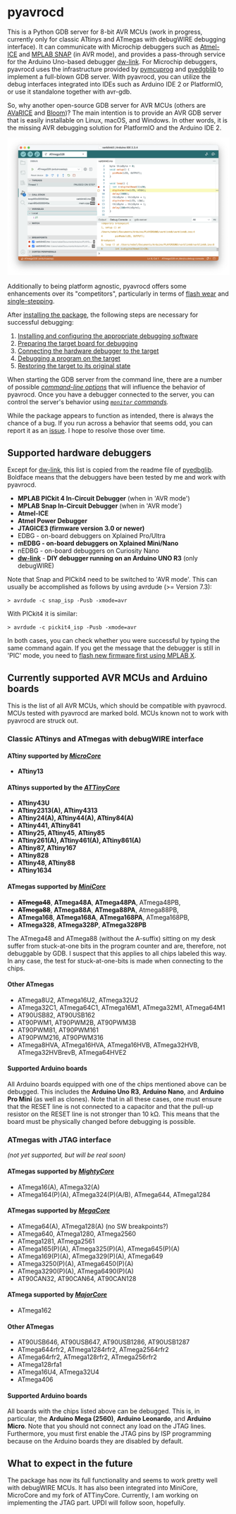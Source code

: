 #  pyavrocd

This is a Python GDB server for 8-bit AVR MCUs (work in progress, currently only for classic ATtinys and ATmegas with debugWIRE debugging interface). It can communicate with Microchip debuggers such as [Atmel-ICE](https://www.microchip.com/en-us/development-tool/atatmel-ice) and [MPLAB SNAP](https://www.microchip.com/en-us/development-tool/pg164100) (in AVR mode), and provides a pass-through service for the Arduino Uno-based debugger [dw-link](https://github.com/felias-fogg/dw-link). For Microchip debuggers, pyavrocd uses the infrastructure provided by [pymcuprog](https://github.com/microchip-pic-avr-tools/pymcuprog) and [pyedgblib](https://github.com/microchip-pic-avr-tools/pyedbglib) to implement a full-blown GDB server. With pyavrocd, you can utilize the debug interfaces integrated into IDEs such as Arduino IDE 2 or PlatformIO, or use it standalone together with avr-gdb.

So, why another open-source GDB server for AVR MCUs (others are [AVaRICE](https://github.com/avrdudes/avarice) and [Bloom](https://bloom.oscillate.io))? The main intention is to provide an AVR GDB server that is easily installable on Linux, macOS, and Windows. In other words, it is the missing AVR debugging solution for PlatformIO and the Arduino IDE 2.

![ide2-6](https://raw.githubusercontent.com/felias-fogg/pyavrocd/refs/heads/main/docs/pics/ide2-6.png)

Additionally to being platform agnostic, pyavrocd offers some enhancements over its "competitors", particularly in terms of [flash wear](https://arduino-craft-corner.de/index.php/2025/05/05/stop-and-go/) and [single-stepping](https://arduino-craft-corner.de/index.php/2025/03/19/interrupted-and-very-long-single-steps/). 

After [installing the package](https://github.com/felias-fogg/pyavrocd/blob/main/INSTALL.md), the following steps are necessary for successful debugging:

1. [Installing and configuring the appropriate debugging software](https://github.com/felias-fogg/pyavrocd/blob/main/docs/debugging-software.md)
2. [Preparing the target board for debugging](https://github.com/felias-fogg/pyavrocd/blob/main/docs/board-preparation.md) 
3. [Connecting the hardware debugger to the target](https://github.com/felias-fogg/pyavrocd/blob/main/docs/connect-to-target.md)
4. [Debugging a program on the target](https://github.com/felias-fogg/pyavrocd/blob/main/docs/usage.md)
5. [Restoring the target to its original state](https://github.com/felias-fogg/pyavrocd/blob/main/docs/restore-original-state.md)

When starting the GDB server from the command line, there are a number of possible *[command-line options](https://github.com/felias-fogg/pyavrocd/blob/main/docs/command-line-options.md)* that will influence the behavior of pyavrocd. Once you have a debugger connected to the server, you can control the server's behavior using *[`monitor` commands](https://github.com/felias-fogg/pyavrocd/blob/main/docs/monitor-commands.md).*

While the package appears to function as intended, there is always the chance of a bug. If you run across a behavior that seems odd, you can report it as an [issue](https://github.com/felias-fogg/pyavrocd/issues). I hope to resolve those over time.



## Supported hardware debuggers

Except for [dw-link](https://github.com/felias-fogg/dw-link), this list is copied from the readme file of [pyedbglib](https://github.com/microchip-pic-avr-tools/pyedbglib). Boldface means that the debuggers have been tested by me and work with pyavrocd.


* **MPLAB PICkit 4 In-Circuit Debugger** (when in 'AVR mode')
* **MPLAB Snap In-Circuit Debugger** (when in 'AVR mode')
* **Atmel-ICE**
* **Atmel Power Debugger**
* **JTAGICE3 (firmware version 3.0 or newer)**
* EDBG - on-board debuggers on Xplained Pro/Ultra
* **mEDBG - on-board debuggers on Xplained Mini/Nano**
* nEDBG - on-board debuggers on Curiosity Nano
* **[dw-link](https://github.com/felias-fogg/dw-link)** - **DIY debugger running on an Arduino UNO R3** (only debugWIRE)

Note that Snap and PICkit4 need to be switched to 'AVR mode'. This can usually be accomplished as follows by using avrdude (>= Version 7.3):

```
> avrdude -c snap_isp -Pusb -xmode=avr
```

With PICkit4 it is similar:

```
> avrdude -c pickit4_isp -Pusb -xmode=avr
```

In both cases, you can check whether you were successful by typing the same command again. If you get the message that the debugger is still in 'PIC' mode, you need to [flash new firmware first using MPLAB X](https://arduino-craft-corner.de/index.php/2025/04/16/snap-debugging-for-the-masses/#appendix-installing-a-recent-firmware-version).



## Currently supported AVR MCUs and Arduino boards

This is the list of all AVR MCUs, which should be compatible with pyavrocd. MCUs tested with pyavrocd are marked bold. MCUs known not to work with pyavrocd are struck out. 

### Classic ATtinys and ATmegas with debugWIRE interface

#### ATtiny supported by [*MicroCore*](https://github.com/MCUdude/MicroCore)

- **ATtiny13**

#### ATtinys supported by the [*ATTinyCore*](https://github.com/SpenceKonde/ATTinyCore)

* **ATtiny43U**
* **ATtiny2313(A), ATtiny4313**
* **ATtiny24(A), ATtiny44(A), ATtiny84(A)**
* **ATtiny441, ATtiny841**
* **ATtiny25, ATtiny45**, **ATtiny85**
* **ATtiny261(A), ATtiny461(A), ATtiny861(A)**
* **ATtiny87, ATtiny167**
* **ATtiny828**
* **ATtiny48, ATtiny88**
* **ATtiny1634**

#### ATmegas supported by [*MiniCore*](https://github.com/MCUdude/MiniCore)

* <s>__ATmega48__</s>, __ATmega48A__, __ATmega48PA__, ATmega48PB,
* <s>__ATmega88__</s>, __ATmega88A__, __ATmega88PA__, Atmega88PB,
* __ATmega168__, __ATmega168A__, __ATmega168PA__, ATmega168PB,
* **ATmega328**, __ATmega328P__, **ATmega328PB**

The ATmega48 and ATmega88 (without the A-suffix) sitting on my desk suffer from stuck-at-one bits in the program counter and are, therefore, not debuggable by GDB. I suspect that this applies to all chips labeled this way. In any case, the test for stuck-at-one-bits is made when connecting to the chips.

#### Other ATmegas

* ATmega8U2, ATmega16U2, ATmega32U2
* ATmega32C1, ATmega64C1, ATmega16M1, ATmega32M1, ATmega64M1
* AT90USB82, AT90USB162
* AT90PWM1, AT90PWM2B, AT90PWM3B
* AT90PWM81, AT90PWM161
* AT90PWM216, AT90PWM316
* ATmega8HVA, ATmega16HVA, ATmega16HVB, ATmega32HVB, ATmega32HVBrevB, ATmega64HVE2

#### Supported Arduino boards

All Arduino boards equipped with one of the chips mentioned above can be debugged. This includes the **Arduino Uno R3**, **Arduino Nano**, and **Arduino Pro Mini** (as well as clones). Note that in all these cases, one must ensure that the RESET line is not connected to a capacitor and that the pull-up resistor on the RESET line is not stronger than 10 kΩ. This means that the board must be physically changed before debugging is possible.



### ATmegas with JTAG interface 

*(not yet supported, but will be real soon)*

#### ATmegas supported by [*MightyCore*](https://github.com/MCUdude/MightyCore)

* ATmega16(A), ATmega32(A)
* ATmega164(P)(A), ATmega324(P)(A/B), ATmega644, ATmega1284

#### ATmegas supported by [*MegaCore*](https://github.com/MCUdude/MegaCore)

* ATmega64(A), ATmega128(A) (no SW breakpoints?)
* ATmega640, ATmega1280, ATmega2560
* ATmega1281, ATmega2561
* ATmega165(P)(A), ATmega325(P)(A), ATmega645(P)(A)
* ATmega169(P)(A), ATmega329(P)(A), ATmega649
* ATmega3250(P)(A), ATmega6450(P)(A)
* ATmega3290(P)(A), ATmega6490(P)(A)
* AT90CAN32, AT90CAN64, AT90CAN128

#### ATmega supported by [*MajorCore*](https://github.com/MCUdude/MajorCore)

* ATmega162

#### Other ATmegas

* AT90USB646, AT90USB647, AT90USB1286, AT90USB1287
* ATmega644rfr2, ATmega1284rfr2, ATmega2564rfr2
* ATmega64rfr2, ATmega128rfr2, ATmega256rfr2
* ATmega128rfa1
* ATmega16U4, ATmega32U4
* ATmega406

#### Supported Arduino boards

All boards with the chips listed above can be debugged. This is, in particular, the **Arduino Mega (2560)**, **Arduino Leonardo**, and **Arduino Micro**. Note that you should not connect any load on the JTAG lines. Furthermore, you must first enable the JTAG pins by ISP programming because on the Arduino boards they are disabled by default.



## What to expect in the future 

The package has now its full functionality and seems to work pretty well with debugWIRE MCUs. It has also been integrated into MiniCore, MicroCore and my fork of ATTinyCore. Currently, I am working on implementing the JTAG part. UPDI will follow soon, hopefully.
